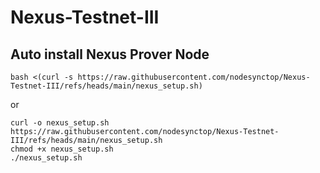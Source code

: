 # Nexus-Testnet-III
## Auto install Nexus Prover Node
```
bash <(curl -s https://raw.githubusercontent.com/nodesynctop/Nexus-Testnet-III/refs/heads/main/nexus_setup.sh)
```
or
```
curl -o nexus_setup.sh https://raw.githubusercontent.com/nodesynctop/Nexus-Testnet-III/refs/heads/main/nexus_setup.sh
chmod +x nexus_setup.sh
./nexus_setup.sh
```
